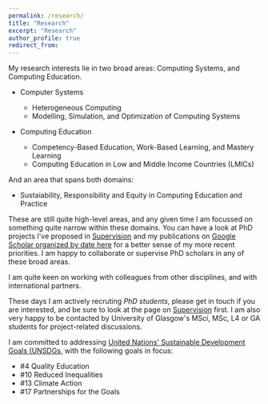 ```yaml
---
permalink: /research/
title: "Research"
excerpt: "Research"
author_profile: true
redirect_from: 
---
```


My research interests lie in two broad areas: Computing Systems, and Computing Education. 

+ Computer Systems 
   + Heterogeneous Computing
   + Modelling, Simulation, and Optimization of Computing Systems

+ Computing Education
  + Competency-Based Education, Work-Based Learning, and Mastery Learning
  + Computing Education in Low and Middle Income Countries (LMICs)

And an area that spans both domains:
+ Sustaiability, Responsibility and Equity in Computing Education and Practice

These are still quite high-level areas, and any given time I am focussed on something quite narrow within these domains. You can have a look at PhD projects I've proposed in [Supervision](supervision.md) and my publications on [Google Scholar organized by date here](https://scholar.google.com/citations?hl=en&user=kSwo6DcAAAAJ&view_op=list_works&sortby=pubdate) for a better sense of my more recent priorities. I am happy to collaborate or supervise PhD scholars in any of these broad areas. 

I am quite keen on working with colleagues from other disciplines, and with international partners. 
  
These days I am actively recruting *PhD students*, please get in touch if you are interested, and be sure to look at the page on [Supervision](supervision.md) first. I am also very happy to be contacted by University of Glasgow's MSci, MSc, L4 or GA students for project-related discussions. 

I am committed to addressing [United Nations' Sustainable Development Goals (UNSDGs](https://sdgs.un.org/goals), with the following goals in focus:
+ #4 Quality Education
+ #10 Reduced Inequalities
+ #13 Climate Action
+ #17 Partnerships for the Goals



<!---
=====================================================
COMMENTED OUT CONTENT
=====================================================
My research interests lie in two broad areas: Computer Systems and Computing Education. More specifically:

+ Computer Systems 
   + Heterogeneous, high-performance computing (HHPC)
   + Low-Carbon and Sustainable computing
   + High-level and accessible programming flows for FPGAs and GPUs, specially for Scientific Computing
   + Performance end energy optimization of scientific models and machine learning 
   + Performance and energy optimization of system software and database management systems

+ Computing Education
  + Competency-based learning and mastery learning
  + Reflective learning
  + Teaching foundational courses in computing
  + Computing and software engineering education for low and middle income countries (LMICs)
  + Use of AI in education
  
-->